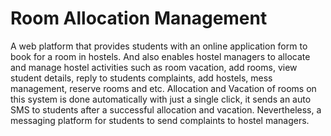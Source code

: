# Room Allocation Management
A web platform that provides students with an online application form to book for a room in hostels. And also enables hostel managers to allocate and manage hostel activities such as room vacation, add rooms, view student details, reply to students complaints, add hostels, mess management, reserve rooms and etc. Allocation and Vacation of rooms on this system is done automatically with just a single click, it sends an auto SMS to students after a successful allocation and vacation. Nevertheless, a messaging platform for students to send complaints to hostel managers.
 
